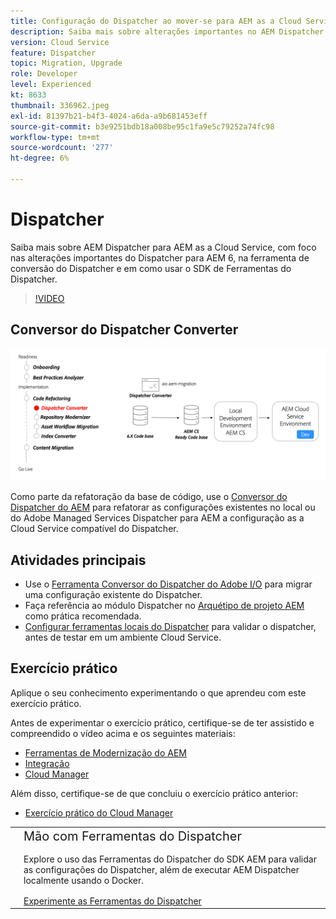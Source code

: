 ```yaml
---
title: Configuração do Dispatcher ao mover-se para AEM as a Cloud Service
description: Saiba mais sobre alterações importantes no AEM Dispatcher para AEM as a Cloud Service, na ferramenta de conversão do Dispatcher e como usar o SDK de Ferramentas do Dispatcher.
version: Cloud Service
feature: Dispatcher
topic: Migration, Upgrade
role: Developer
level: Experienced
kt: 8633
thumbnail: 336962.jpeg
exl-id: 81397b21-b4f3-4024-a6da-a9b681453eff
source-git-commit: b3e9251bdb18a008be95c1fa9e5c79252a74fc98
workflow-type: tm+mt
source-wordcount: '277'
ht-degree: 6%

---
```



# Dispatcher

Saiba mais sobre AEM Dispatcher para AEM as a Cloud Service, com foco nas alterações importantes do Dispatcher para AEM 6, na ferramenta de conversão do Dispatcher e em como usar o SDK de Ferramentas do Dispatcher.

>[!VIDEO](https://video.tv.adobe.com/v/336962?quality=12&learn=on)

## Conversor do Dispatcher Converter

![Conversor do Dispatcher Converter](./assets/dispatcher-converter-diagram.png)

Como parte da refatoração da base de código, use o [Conversor do Dispatcher do AEM](https://experienceleague.adobe.com/docs/experience-manager-cloud-service/moving/refactoring-tools/dispatcher-transformation-utility-tools.html) para refatorar as configurações existentes no local ou do Adobe Managed Services Dispatcher para AEM a configuração as a Cloud Service compatível do Dispatcher.

## Atividades principais

+ Use o [Ferramenta Conversor do Dispatcher do Adobe I/O](https://github.com/adobe/aio-cli-plugin-aem-cloud-service-migration#aio-aem-migrationdispatcher-converter) para migrar uma configuração existente do Dispatcher.
+ Faça referência ao módulo Dispatcher no [Arquétipo de projeto AEM](https://github.com/adobe/aem-project-archetype/tree/develop/src/main/archetype/dispatcher.cloud) como prática recomendada.
+ [Configurar ferramentas locais do Dispatcher](https://experienceleague.adobe.com/docs/experience-manager-learn/cloud-service/local-development-environment-set-up/dispatcher-tools.html?lang=pt-BR) para validar o dispatcher, antes de testar em um ambiente Cloud Service.

## Exercício prático

Aplique o seu conhecimento experimentando o que aprendeu com este exercício prático.

Antes de experimentar o exercício prático, certifique-se de ter assistido e compreendido o vídeo acima e os seguintes materiais:

+ [Ferramentas de Modernização do AEM](./aem-modernization-tools.md)
+ [Integração](./onboarding.md)
+ [Cloud Manager](./cloud-manager.md)

Além disso, certifique-se de que concluiu o exercício prático anterior:

+ [Exercício prático do Cloud Manager](./cloud-manager.md#hands-on-exercise)

<table style="border-width:0">
    <tr>
        <td style="width:150px">
            <a  rel="noreferrer"
                target="_blank"
                href="https://github.com/adobe/aem-cloud-engineering-video-series-exercises/tree/session5-dispatcher#cloud-acceleration-bootcamp---session-5-dispatcher"><img alt="Repositório GitHub de exercício manual" src="./assets/github.png"/>
            </a>        
        </td>
        <td style="width:100%;margin-bottom:1rem;">
            <div style="font-size:1.25rem;font-weight:400;">Mão com Ferramentas do Dispatcher</div>
            <p style="margin:1rem 0">
                Explore o uso das Ferramentas do Dispatcher do SDK AEM para validar as configurações do Dispatcher, além de executar AEM Dispatcher localmente usando o Docker.
            </p>
            <a  rel="noreferrer"
                target="_blank"
                href="https://github.com/adobe/aem-cloud-engineering-video-series-exercises/tree/session5-dispatcher#cloud-acceleration-bootcamp---session-5-dispatcher" class="spectrum-Button spectrum-Button--primary spectrum-Button--sizeM">
                <span class="spectrum-Button-label has-no-wrap has-text-weight-bold">Experimente as Ferramentas do Dispatcher</span>
            </a>
        </td>
    </tr>
</table>
